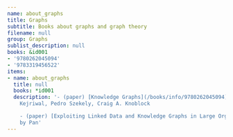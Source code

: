 ```yaml
---
name: about_graphs
title: Graphs
subtitle: Books about graphs and graph theory
filename: null
group: Graphs
sublist_description: null
books: &id001
- '9780262045094'
- '9783319456522'
items:
- name: about_graphs
  title: null
  books: *id001
  description: '- (paper) [Knowledge Graphs](/books/info/9780262045094) by Mayank
    Kejriwal, Pedro Szekely, Craig A. Knoblock

    - (paper) [Exploiting Linked Data and Knowledge Graphs in Large Organisations](/books/info/9783319456522)
    by Pan'
---
```



